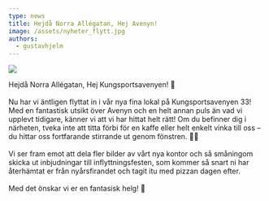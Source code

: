 ```yaml
---
type: news
title: Hejdå Norra Allégatan, Hej Avenyn!
image: /assets/nyheter_flytt.jpg
authors:
  - gustavhjelm
---
```



<img class="image-left" src="/assets/nyheter_flytt.jpg">

Hejdå Norra Allégatan, Hej Kungsportsavenyen! 🥳\
\
Nu har vi äntligen flyttat in i vår nya fina lokal på Kungsportsavenyen 33! Med en fantastisk utsikt över Avenyn och en helt annan puls än vad vi upplevt tidigare, känner vi att vi har hittat helt rätt! Om du befinner dig i närheten, tveka inte att titta förbi för en kaffe eller helt enkelt vinka till oss – du hittar oss fortfarande stirrande ut genom fönstren. 👋🏻\
\
Vi ser fram emot att dela fler bilder av vårt nya kontor och så småningom skicka ut inbjudningar till inflyttningsfesten, som kommer så snart ni har återhämtat er från nyårsfirandet och tagit itu med pizzan dagen efter.\
\
Med det önskar vi er en fantasisk helg! 🥂